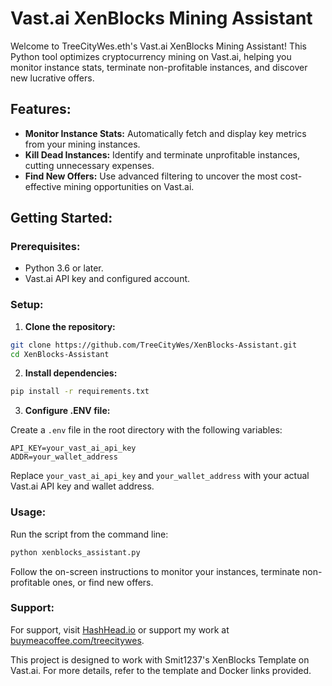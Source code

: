 # Vast.ai XenBlocks Mining Assistant

Welcome to TreeCityWes.eth's Vast.ai XenBlocks Mining Assistant! This Python tool optimizes cryptocurrency mining on Vast.ai, helping you monitor instance stats, terminate non-profitable instances, and discover new lucrative offers.

## Features:

- **Monitor Instance Stats:** Automatically fetch and display key metrics from your mining instances.
- **Kill Dead Instances:** Identify and terminate unprofitable instances, cutting unnecessary expenses.
- **Find New Offers:** Use advanced filtering to uncover the most cost-effective mining opportunities on Vast.ai.

## Getting Started:

### Prerequisites:

- Python 3.6 or later.
- Vast.ai API key and configured account.

### Setup:

1. **Clone the repository:**

```bash
git clone https://github.com/TreeCityWes/XenBlocks-Assistant.git
cd XenBlocks-Assistant
```

2. **Install dependencies:**

```bash
pip install -r requirements.txt
```

3. **Configure .ENV file:**

Create a `.env` file in the root directory with the following variables:

```env
API_KEY=your_vast_ai_api_key
ADDR=your_wallet_address
```

Replace `your_vast_ai_api_key` and `your_wallet_address` with your actual Vast.ai API key and wallet address.

### Usage:

Run the script from the command line:

```bash
python xenblocks_assistant.py
```

Follow the on-screen instructions to monitor your instances, terminate non-profitable ones, or find new offers.

### Support:

For support, visit [HashHead.io](https://HashHead.io) or support my work at [buymeacoffee.com/treecitywes](https://buymeacoffee.com/treecitywes).

This project is designed to work with Smit1237's XenBlocks Template on Vast.ai. For more details, refer to the template and Docker links provided.

